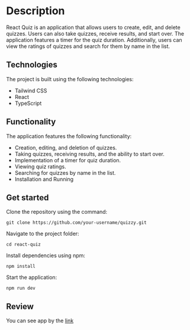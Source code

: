 # Description
React Quiz is an application that allows users to create, edit, and delete quizzes. Users can also take quizzes, receive results, and start over. The application features a timer for the quiz duration. Additionally, users can view the ratings of quizzes and search for them by name in the list.

## Technologies
The project is built using the following technologies:
- Tailwind CSS
- React
- TypeScript

## Functionality
The application features the following functionality:

- Creation, editing, and deletion of quizzes.
- Taking quizzes, receiving results, and the ability to start over.
- Implementation of a timer for quiz duration.
- Viewing quiz ratings.
- Searching for quizzes by name in the list.
- Installation and Running

## Get started
Clone the repository using the command:

`git clone https://github.com/your-username/quizzy.git`

Navigate to the project folder:

`cd react-quiz`

Install dependencies using npm:

`npm install`

Start the application:

`npm run dev`

## Review
You can see app by the [link](https://pavlomykhalov.github.io/react-quiz/)
